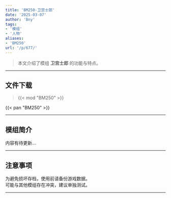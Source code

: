 ```yaml
---
title: 'BM250-卫宫士郎'
date: '2025-03-07'
author: 'Bny'
tags:
- '模组'
- '人物'
aliases:
- 'BM250'
url: '/p/677/'
---
```


> 本文介绍了模组 **卫宫士郎** 的功能与特点。

---

## 文件下载  

> {{< mod "BM250" >}}  

{{< pan "BM250" >}}  

---

## 模组简介

>  
内容有待更新...  

---

## 注意事项

>  
为避免损坏存档，使用前请备份游戏数据。  
可能与其他模组存在冲突，建议单独测试。  

---

